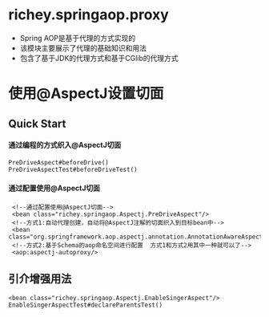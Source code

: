 # richey.springaop.proxy

* Spring AOP是基于代理的方式实现的
* 该模块主要展示了代理的基础知识和用法
* 包含了基于JDK的代理方式和基于CGlib的代理方式


# 使用@AspectJ设置切面

## Quick Start

#### 通过编程的方式织入@AspectJ切面
    PreDriveAspect#beforeDrive()
    PreDriveAspectTest#beforeDriveTest()

#### 通过配置使用@AspectJ切面

     <!--通过配置使用@AspectJ切面-->
     <bean class="richey.springaop.Aspectj.PreDriveAspect"/>
     <!--方式1:自动代理创建，自动将@AspectJ注解的切面织入到目标bean中-->
     <bean class="org.springframework.aop.aspectj.annotation.AnnotationAwareAspectJAutoProxyCreator"/>
     <!--方式2:基于Schema的aop命名空间进行配置  方式1和方式2用其中一种就可以了-->
     <aop:aspectj-autoproxy/>

## 引介增强用法

    <bean class="richey.springaop.Aspectj.EnableSingerAspect"/>
    EnableSingerAspectTest#declareParentsTest()